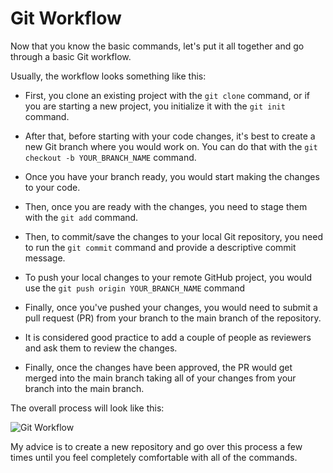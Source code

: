 # Git Workflow

Now that you know the basic commands, let's put it all together and go through a basic Git workflow.

Usually, the workflow looks something like this:

* First, you clone an existing project with the `git clone` command, or if you are starting a new project, you initialize it with the `git init` command.

* After that, before starting with your code changes, it's best to create a new Git branch where you would work on. You can do that with the `git checkout -b YOUR_BRANCH_NAME` command.

* Once you have your branch ready, you would start making the changes to your code.

* Then, once you are ready with the changes, you need to stage them with the `git add` command.

* Then, to commit/save the changes to your local Git repository, you need to run the `git commit` command and provide a descriptive commit message.

* To push your local changes to your remote GitHub project, you would use the `git push origin YOUR_BRANCH_NAME` command

* Finally, once you've pushed your changes, you would need to submit a pull request (PR) from your branch to the main branch of the repository.

* It is considered good practice to add a couple of people as reviewers and ask them to review the changes.

* Finally, once the changes have been approved, the PR would get merged into the main branch taking all of your changes from your branch into the main branch.

The overall process will look like this:

![Git Workflow](https://imgur.com/fosS9En.png)

My advice is to create a new repository and go over this process a few times until you feel completely comfortable with all of the commands.